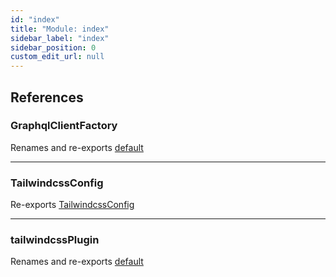 ```yaml
---
id: "index"
title: "Module: index"
sidebar_label: "index"
sidebar_position: 0
custom_edit_url: null
---
```


## References

### GraphqlClientFactory

Renames and re-exports [default](../classes/src_lib_GraphqlClientFactory.default.md)

---

### TailwindcssConfig

Re-exports [TailwindcssConfig](src_lib_tailwindcssPlugin.md#tailwindcssconfig)

---

### tailwindcssPlugin

Renames and re-exports [default](src_lib_tailwindcssPlugin.md#default)
